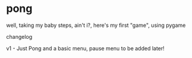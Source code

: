 # pong
well, taking my baby steps, ain't i?, here's my first "game", using pygame

changelog

v1 - Just Pong and a basic menu, pause menu to be added later!

